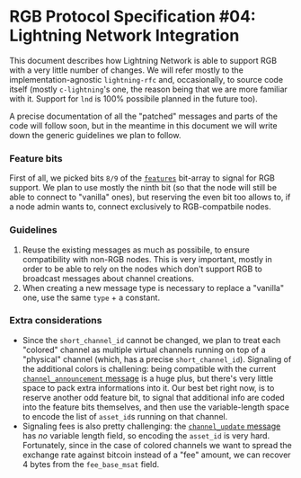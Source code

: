 # RGB Protocol Specification #04: Lightning Network Integration

This document describes how Lightning Network is able to support RGB with a very  little number of changes. We will refer mostly to the implementation-agnostic `lightning-rfc` and, occasionally, to source code itself (mostly `c-lightning`'s one, the reason being that we are more familiar with it. Support for `lnd` is 100% possibile planned in the future too).

A precise documentation of all the "patched" messages and parts of the code will follow soon, but in the meantime in this document we will write down the generic guidelines we plan to follow.

### Feature bits

First of all, we picked bits `8/9` of the [`features`](https://github.com/lightningnetwork/lightning-rfc/blob/master/09-features.md) bit-array to signal for RGB support. We plan to use mostly the ninth bit (so that the node will still be able to connect to "vanilla" ones), but reserving the even bit too allows to, if a node admin wants to, connect exclusively to RGB-compatbile nodes.

### Guidelines

1. Reuse the existing messages as much as possibile, to ensure compatibility with non-RGB nodes. This is very important, mostly in order to be able to rely on the nodes which don't support RGB to broadcast messages about channel creations.
2. When creating a new message type is necessary to replace a "vanilla" one, use the same `type` + a constant.

### Extra considerations

* Since the `short_channel_id` cannot be changed, we plan to treat each "colored" channel as multiple virtual channels running on top of a "physical" channel (which, has a precise `short_channel_id`). Signaling of the additional colors is challening: being compatible with the current [`channel_announcement` message](https://github.com/lightningnetwork/lightning-rfc/blob/master/07-routing-gossip.md#the-channel_announcement-message) is a huge plus, but there's very little space to pack extra informations into it. Our best bet right now, is to reserve another odd feature bit, to signal that additional info are coded into the feature bits themselves, and then use the variable-length space to encode the list of `asset_id`s running on that channel.
* Signaling fees is also pretty challenging: the [`channel_update` message](https://github.com/lightningnetwork/lightning-rfc/blob/master/07-routing-gossip.md#the-channel_update-message) has *no* variable length field, so encoding the `asset_id` is very hard. Fortunately, since in the case of colored channels we want to spread the exchange rate against bitcoin instead of a "fee" amount, we can recover 4 bytes from the `fee_base_msat` field.